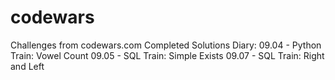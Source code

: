 # codewars
Challenges from codewars.com
Completed Solutions Diary:
  09.04 - Python  Train: Vowel Count
  09.05 - SQL     Train: Simple Exists
  09.07 - SQL     Train: Right and Left
